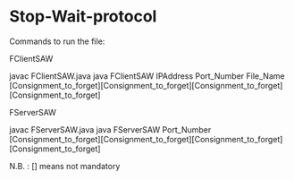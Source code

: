 # Stop-Wait-protocol

Commands to run the file:

FClientSAW

javac FClientSAW.java
java FClientSAW IPAddress Port_Number File_Name [Consignment_to_forget][Consignment_to_forget][Consignment_to_forget][Consignment_to_forget]


FServerSAW

javac FServerSAW.java
java FServerSAW Port_Number [Consignment_to_forget][Consignment_to_forget][Consignment_to_forget][Consignment_to_forget]

N.B. : [] means not mandatory
